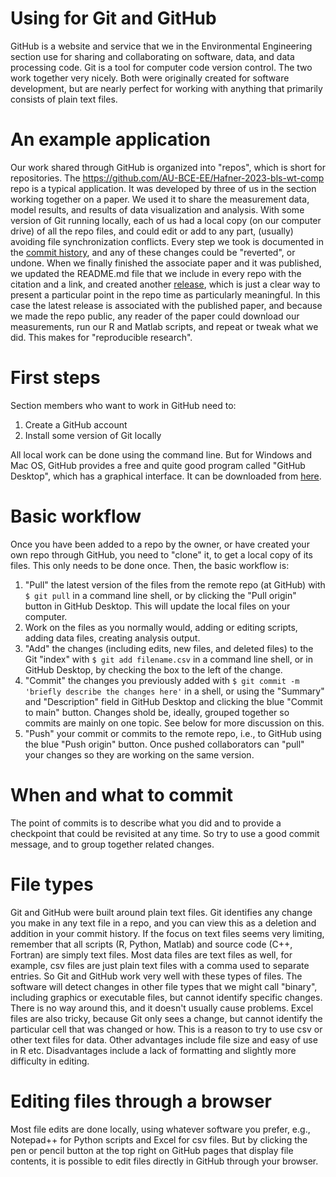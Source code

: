 # Using for Git and GitHub
GitHub is a website and service that we in the Environmental Engineering section use for sharing and collaborating on software, data, and data processing code.
Git is a tool for computer code version control.
The two work together very nicely.
Both were originally created for software development, but are nearly perfect for working with anything that primarily consists of plain text files.

# An example application
Our work shared through GitHub is organized into "repos", which is short for repositories.
The <https://github.com/AU-BCE-EE/Hafner-2023-bls-wt-comp> repo is a typical application.
It was developed by three of us in the section working together on a paper.
We used it to share the measurement data, model results, and results of data visualization and analysis.
With some version of Git running locally, each of us had a local copy (on our computer drive) of all the repo files, and could edit or add to any part, (usually) avoiding file synchronization conflicts.
Every step we took is documented in the [commit history](https://github.com/AU-BCE-EE/Hafner-2023-bls-wt-comp/commits/main/), and any of these changes could be "reverted", or undone.
When we finally finished the associate paper and it was published, we updated the README.md file that we include in every repo with the citation and a link, and created another [release](https://github.com/AU-BCE-EE/Hafner-2023-bls-wt-comp/releases), which is just a clear way to present a particular point in the repo time as particularly meaningful.
In this case the latest release is associated with the published paper, and because we made the repo public, any reader of the paper could download our measurements, run our R and Matlab scripts, and repeat or tweak what we did.
This makes for "reproducible research".

# First steps
Section members who want to work in GitHub need to:

1. Create a GitHub account
2. Install some version of Git locally

All local work can be done using the command line.
But for Windows and Mac OS, GitHub provides a free and quite good program called "GitHub Desktop", which has a graphical interface.
It can be downloaded from [here](https://desktop.github.com/).

# Basic workflow
Once you have been added to a repo by the owner, or have created your own repo through GitHub, you need to "clone" it, to get a local copy of its files.
This only needs to be done once.
Then, the basic workflow is:

1. "Pull" the latest version of the files from the remote repo (at GitHub) with `$ git pull` in a command line shell, or by clicking the "Pull origin" button in GitHub Desktop. This will update the local files on your computer.
2. Work on the files as you normally would, adding or editing scripts, adding data files, creating analysis output.
3. "Add" the changes (including edits, new files, and deleted files) to the Git "index" with `$ git add filename.csv` in a command line shell, or in GitHub Desktop, by checking the box to the left of the change. 
4. "Commit" the changes you previously added with `$ git commit -m 'briefly describe the changes here'` in a shell, or using the "Summary" and "Description" field in GitHub Desktop and clicking the blue "Commit to main" button. Changes shold be, ideally, grouped together so commits are mainly on one topic. See below for more discussion on this.
5. "Push" your commit or commits to the remote repo, i.e., to GitHub using the blue "Push origin" button. Once pushed collaborators can "pull" your changes so they are working on the same version.

# When and what to commit
The point of commits is to describe what you did and to provide a checkpoint that could be revisited at any time.
So try to use a good commit message, and to group together related changes.

# File types
Git and GitHub were built around plain text files.
Git identifies any change you make in any text file in a repo, and you can view this as a deletion and addition in your commit history.
If the focus on text files seems very limiting, remember that all scripts (R, Python, Matlab) and source code (C++, Fortran) are simply text files.
Most data files are text files as well, for example, csv files are just plain text files with a comma used to separate entries.
So Git and GitHub work very well with these types of files.
The software will detect changes in other file types that we might call "binary", including graphics or executable files, but cannot identify specific changes.
There is no way around this, and it doesn't usually cause problems.
Excel files are also tricky, because Git only sees a change, but cannot identify the particular cell that was changed or how.
This is a reason to try to use csv or other text files for data.
Other advantages include file size and easy of use in R etc.
Disadvantages include a lack of formatting and slightly more difficulty in editing.

# Editing files through a browser
Most file edits are done locally, using whatever software you prefer, e.g., Notepad++ for Python scripts and Excel for csv files.
But by clicking the pen or pencil button at the top right on GitHub pages that display file contents, it is possible to edit files directly in GitHub through your browser.

